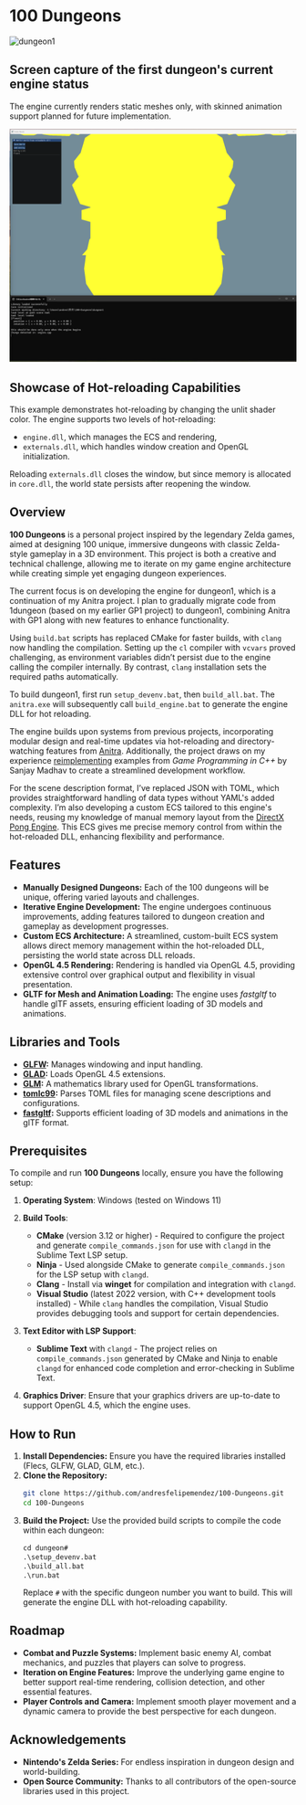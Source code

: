 # 100 Dungeons

![dungeon1](dungeon1.gif)

## Screen capture of the first dungeon's current engine status
The engine currently renders static meshes only, with skinned animation support planned for future implementation.

![hotreload](hotreload.gif)



## Showcase of Hot-reloading Capabilities
This example demonstrates hot-reloading by changing the unlit shader color. The engine supports two levels of hot-reloading: 
- `engine.dll`, which manages the ECS and rendering,
- `externals.dll`, which handles window creation and OpenGL initialization.

Reloading `externals.dll` closes the window, but since memory is allocated in `core.dll`, the world state persists after reopening the window.

## Overview
**100 Dungeons** is a personal project inspired by the legendary Zelda games, aimed at designing 100 unique, immersive dungeons with classic Zelda-style gameplay in a 3D environment. This project is both a creative and technical challenge, allowing me to iterate on my game engine architecture while creating simple yet engaging dungeon experiences.

The current focus is on developing the engine for dungeon1, which is a continuation of my Anitra project. I plan to gradually migrate code from 1dungeon (based on my earlier GP1 project) to dungeon1, combining Anitra with GP1 along with new features to enhance functionality. 

Using `build.bat` scripts has replaced CMake for faster builds, with `clang` now handling the compilation. Setting up the `cl` compiler with `vcvars` proved challenging, as environment variables didn’t persist due to the engine calling the compiler internally. By contrast, `clang` installation sets the required paths automatically.

To build dungeon1, first run `setup_devenv.bat`, then `build_all.bat`. The `anitra.exe` will subsequently call `build_engine.bat` to generate the engine DLL for hot reloading.

The engine builds upon systems from previous projects, incorporating modular design and real-time updates via hot-reloading and directory-watching features from [Anitra](https://github.com/andresfelipemendez/anitra). Additionally, the project draws on my experience [reimplementing](https://github.com/andresfelipemendez/GP1) examples from *Game Programming in C++* by Sanjay Madhav to create a streamlined development workflow.

For the scene description format, I’ve replaced JSON with TOML, which provides straightforward handling of data types without YAML's added complexity. I’m also developing a custom ECS tailored to this engine's needs, reusing my knowledge of manual memory layout from the [DirectX Pong Engine](https://github.com/andresfelipemendez/C-D3D11-Engine). This ECS gives me precise memory control from within the hot-reloaded DLL, enhancing flexibility and performance.

## Features
- **Manually Designed Dungeons:** Each of the 100 dungeons will be unique, offering varied layouts and challenges.
- **Iterative Engine Development:** The engine undergoes continuous improvements, adding features tailored to dungeon creation and gameplay as development progresses.
- **Custom ECS Architecture:** A streamlined, custom-built ECS system allows direct memory management within the hot-reloaded DLL, persisting the world state across DLL reloads.
- **OpenGL 4.5 Rendering:** Rendering is handled via OpenGL 4.5, providing extensive control over graphical output and flexibility in visual presentation.
- **GLTF for Mesh and Animation Loading:** The engine uses *fastgltf* to handle glTF assets, ensuring efficient loading of 3D models and animations.

## Libraries and Tools
- **[GLFW](https://github.com/glfw/glfw):** Manages windowing and input handling.
- **[GLAD](https://glad.dav1d.de/):** Loads OpenGL 4.5 extensions.
- **[GLM](https://github.com/g-truc/glm):** A mathematics library used for OpenGL transformations.
- **[tomlc99](https://github.com/cktan/tomlc99):** Parses TOML files for managing scene descriptions and configurations.
- **[fastgltf](https://github.com/spnda/fastgltf):** Supports efficient loading of 3D models and animations in the glTF format.

## Prerequisites

To compile and run **100 Dungeons** locally, ensure you have the following setup:

1. **Operating System**: Windows (tested on Windows 11)

2. **Build Tools**:
   - **CMake** (version 3.12 or higher) - Required to configure the project and generate `compile_commands.json` for use with `clangd` in the Sublime Text LSP setup.
   - **Ninja** - Used alongside CMake to generate `compile_commands.json` for the LSP setup with `clangd`.
   - **Clang** - Install via **winget** for compilation and integration with `clangd`.
   - **Visual Studio** (latest 2022 version, with C++ development tools installed) - While `clang` handles the compilation, Visual Studio provides debugging tools and support for certain dependencies.

3. **Text Editor with LSP Support**:
   - **Sublime Text** with `clangd` - The project relies on `compile_commands.json` generated by CMake and Ninja to enable `clangd` for enhanced code completion and error-checking in Sublime Text.

4. **Graphics Driver**: Ensure that your graphics drivers are up-to-date to support OpenGL 4.5, which the engine uses.

## How to Run
1. **Install Dependencies:** Ensure you have the required libraries installed (Flecs, GLFW, GLAD, GLM, etc.).
2. **Clone the Repository:**
   ```sh
   git clone https://github.com/andresfelipemendez/100-Dungeons.git
   cd 100-Dungeons
   ```
3. **Build the Project:**
   Use the provided build scripts to compile the code within each dungeon:
   ```batch
   cd dungeon#
   .\setup_devenv.bat
   .\build_all.bat
   .\run.bat
   ```
   Replace `#` with the specific dungeon number you want to build. This will generate the engine DLL with hot-reloading capability.

## Roadmap
- **Combat and Puzzle Systems:** Implement basic enemy AI, combat mechanics, and puzzles that players can solve to progress.
- **Iteration on Engine Features:** Improve the underlying game engine to better support real-time rendering, collision detection, and other essential features.
- **Player Controls and Camera:** Implement smooth player movement and a dynamic camera to provide the best perspective for each dungeon.

## Acknowledgements
- **Nintendo's Zelda Series:** For endless inspiration in dungeon design and world-building.
- **Open Source Community:** Thanks to all contributors of the open-source libraries used in this project.
